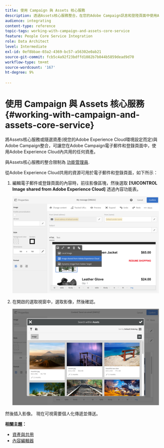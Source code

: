 ```yaml
---
title: 使用 Campaign 與 Assets 核心服務
description: 透過Assets核心服務整合，在您的Adobe Campaign訊息和登陸頁面中使用Adobe Experience Cloud內共用的任何資源。
audience: integrating
content-type: reference
topic-tags: working-with-campaign-and-assets-core-service
feature: People Core Service Integration
role: Data Architect
level: Intermediate
exl-id: 0ef8bbae-03a2-4369-bc57-a56302e0ab21
source-git-commit: fcb5c4a92f23bdffd1082b7b044b5859dead9d70
workflow-type: tm+mt
source-wordcount: '167'
ht-degree: 9%

---
```


# 使用 Campaign 與 Assets 核心服務{#working-with-campaign-and-assets-core-service}

將Assets核心服務或隨選資產(視您的Adobe Experience Cloud環境設定而定)與Adobe Campaign整合，可讓您在Adobe Campaign電子郵件和登錄頁面中，使用Adobe Experience Cloud內共用的任何資產。

與Assets核心服務的整合限制為 [功能管理員](../../administration/using/users-management.md#functional-administrators).

從Adobe Experience Cloud共用的資源可用於電子郵件和登錄頁面，如下所示：

1. 編輯電子郵件或登錄頁面的內容時，前往影像區塊，然後選取 **[!UICONTROL Image shared from Adobe Experience Cloud]** 透過內容功能表。

   ![](assets/dam_insert_image_dce.png)

1. 在開啟的選取視窗中，選取影像，然後確認。

   ![](assets/dam_shared_image_selection.png)

然後插入影像。 現在可視需要個人化傳遞並傳送。

**相關主題：**

* [資產與共用](https://experienceleague.adobe.com/docs/core-services/interface/assets/experience-cloud-assets.html)
* [內容編輯器](../../designing/using/personalization.md#example-email-personalization)
